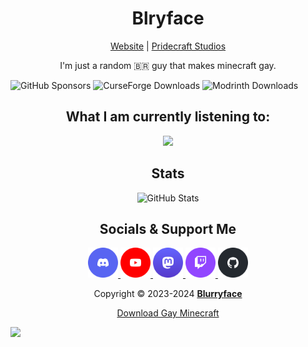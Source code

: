 <!-- Totally not stolen from TCF's lmfao -->

<h1 align="center">Blryface</h1>

<p align="center">
  <a href="https://blurryface.xyz">Website</a> | <a href="https://pridecraft.gay">Pridecraft Studios</a>
</p>

<p align="center">
  I'm just a random 🇧🇷 guy that makes minecraft gay.
</p>

![GitHub Sponsors](https://img.shields.io/github/sponsors/blryface?style=for-the-badge&logo=github&link=https%3A%2F%2Fgithub.com%2Fsponsors%2Fblryface) ![CurseForge Downloads](https://img.shields.io/curseforge/dt/831872?style=for-the-badge&logo=Curseforge&label=Pridepack%20Curseforge%20downloads&color=orange&link=https%3A%2F%2Fwww.curseforge.com%2Fminecraft%2Ftexture-packs%2Fpride-pack) ![Modrinth Downloads](https://img.shields.io/modrinth/dt/pridepack?style=for-the-badge&logo=modrinth&label=Pridepack%20Modrinth%20Downloads&color=green&link=https%3A%2F%2Fmodrtinth.com%2Fpridepack)


<h2 align="center">What I am currently listening to:</h3>

<p align="center">
  <img src="https://spotify-github-profile.kittinanx.com/api/view?uid=316dirrs3gloadayxutyi544cw2i&cover_image=true&theme=novatorem&show_offline=true&background_color=121212&interchange=false&bar_color=53b14f&bar_color_cover=true"/>
</p>

<h2 align="center">Stats</h2>

<p align="center">
  <img width="49.5%" alt="GitHub Stats" src="https://github-readme-stats.vercel.app/api?username=blryface&show_icons=true&include_all_commits=true&count_private=true&show=[reviews,prs_merged,prs_merged_percentage]&bg_color=00000066&text_color=FFF&icon_color=E3E3E3&title_color=EFEFEF&border_color=012345">

<h2 align="center">Socials & Support Me</h2>

<p align="center">
  <a href="https://discord.pridecraft.gay/">
    <img alt="Pridecraft Discord" src="https://raw.githubusercontent.com/TheClashFruit/TheClashFruit/main/social_icons/Discord%20-%20Circle.svg" height="48px">
  </a>
  <a href="https://youtube.com/@blrryface">
    <img alt="YouTube" src="https://raw.githubusercontent.com/TheClashFruit/TheClashFruit/main/social_icons/YouTube%20-%20Circle.svg" height="48px">
  </a>
  <a href="https://tech.lgbt/@blurryface" rel="me">
    <img alt="Mastodon" src="https://raw.githubusercontent.com/TheClashFruit/TheClashFruit/main/social_icons/Mastodon%20-%20Circle.svg" height="48px">
  </a>
  <a href="https://twitch.tv/FaceBlry">
    <img alt="Twitch" src="https://raw.githubusercontent.com/TheClashFruit/TheClashFruit/main/social_icons/Twitch%20-%20Circle.svg" height="48px">
  </a>
  <a href="https://github.com/sponsors/Blryface">
    <img alt="Github Sponsors" src="https://raw.githubusercontent.com/TheClashFruit/TheClashFruit/main/social_icons/GitHub%20-%20Circle.svg" height="48px">
  </a>
 <!-- <a href="https://donate.pridecraft.gay">
    <img alt="Ko-Fi" src="https://raw.githubusercontent.com/TheClashFruit/TheClashFruit/main/social_icons/Ko-Fi%20-%20Circle.svg" height="48px">
  </a> -->
</p>

<p align="center">
  Copyright &copy; 2023-2024 <a href="https://bit.ly/3bgQPpC"><b>Blurryface</b></a>
</p>

<p align="center">
  <a href="https://modrinth.com/resourcepack/pridepack">Download Gay Minecraft</a> <br>

![](https://hit.yhype.me/github/profile?user_id=55049569)
